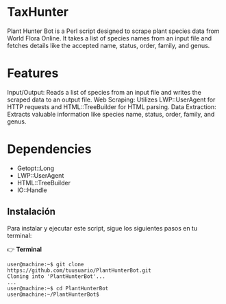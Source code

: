# TaxHunter
Plant Hunter Bot is a Perl script designed to scrape plant species data from World Flora Online. It takes a list of species names from an input file and fetches details like the accepted name, status, order, family, and genus. 

# Features

Input/Output: Reads a list of species from an input file and writes the scraped data to an output file.
Web Scraping: Utilizes LWP::UserAgent for HTTP requests and HTML::TreeBuilder for HTML parsing.
Data Extraction: Extracts valuable information like species name, status, order, family, and genus.

# Dependencies

* Getopt::Long
* LWP::UserAgent
* HTML::TreeBuilder
* IO::Handle

## Instalación

Para instalar y ejecutar este script, sigue los siguientes pasos en tu terminal:

👉 **Terminal**

```plaintext
user@machine:~$ git clone https://github.com/tuusuario/PlantHunterBot.git
Cloning into 'PlantHunterBot'...
...
user@machine:~$ cd PlantHunterBot
user@machine:~/PlantHunterBot$

